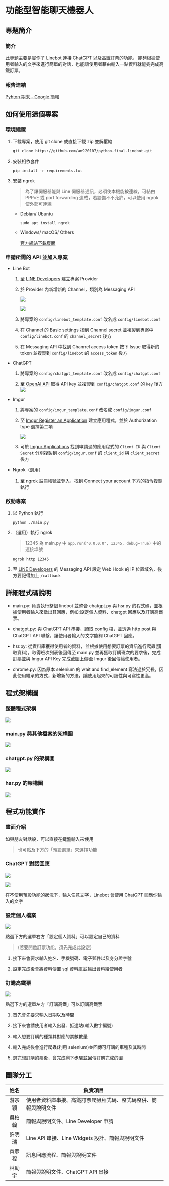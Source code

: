 # 功能型智能聊天機器人

## 專題簡介

### 簡介

此專題主要是實作了 Linebot 連接 ChatGPT 以及高鐵訂票的功能。
能夠根據使用者輸入的文字來進行簡單的對話，也能讓使用者藉由輸入一點資料就能夠完成高鐵訂票。

### 報告連結

[Pyhton 期末 - Google 簡報](https://docs.google.com/presentation/d/10nbbQNzyS27AvwLrcTv7dI3qYQ_Nwi7efTf0lNxorAw/edit?usp=sharing)

## 如何使用這個專案

### 環境建置

1. 下載專案，使用 git clone 或直接下載 zip 並解壓縮
   
   ```shell
   git clone https://github.com/an920107/python-final-linebot.git
   ```

2. 安裝相依套件
   
   ```shell
   pip install -r requirements.txt
   ```

3. 安裝 ngrok
   
   > 為了讓伺服器能與 Line 伺服器通訊，必須使本機能被連線，可結由 PPPoE 或 port forwarding 達成，若設備不不允許，可以使用 ngrok 使外部可連線
   
   - Debian/ Ubuntu
     
     ```shell
     sudo apt install ngrok
     ```
   
   - Windows/ macOS/ Others
     
     [官方網站下載頁面](https://ngrok.com/download)

### 申請所需的 API 並加入專案

- Line Bot
  
  1. 至 [LINE Developers](https://developers.line.biz/console) 建立專案 Provider
  
  2. 於 Provider 內新增新的 Channel，類別為 Messaging API
     
     ![](https://hackmd.io/_uploads/BkeKxBfUn.png)
     
     ![](https://hackmd.io/_uploads/SkDPxSGI2.png)
  
  3. 將專案的 `config/linebot_template.conf` 改名成 `config/linebot.conf`
  
  4. 在 Channel 的 Basic settings 找到 Channel secret 並複製到專案中 `config/linebot.conf` 的 `channel_secret` 後方
  
  5. 在 Messaging API 中找到 Channel access token 按下 Issue 取得新的 token 並複製到 `config/linebot` 的 `access_token` 後方

- ChatGPT
  
  1. 將專案的 `config/chatgpt_template.conf` 改名成 `config/chatgpt.conf`
  
  2. 至 [OpenAI API](https://platform.openai.com/account/api-keys) 取得 API key 並複製到 `config/chatgpt.conf` 的 `key` 後方
     ![](https://hackmd.io/_uploads/BJPl-HfL3.png)

- Imgur
  
  1. 將專案的 `config/imgur_template.conf` 改名成 `config/imgur.conf`
  
  2. 至 [Imgur Register an Application](https://api.imgur.com/oauth2/addclient) 建立應用程式，並於 Authorization type 選擇第二項
     
     ![](https://s2.loli.net/2023/05/28/xoJYWr3i94QTPRc.png)
  
  3. 可於 [Imgur Applications](https://imgur.com/account/settings/apps) 找到申請過的應用程式的 `Client ID` 與 `Client Secret` 分別複製到 `config/imgur.conf` 的 `client_id` 與 `client_secret` 後方

- Ngrok（選用）
  
  1. 至 [ngrok ](https://dashboard.ngrok.com/get-started/setup) 註冊帳號並登入，找到 Connect your account 下方的指令複製執行

### 啟動專案

1. 以 Python 執行
   
   ```shell
   python ./main.py
   ```

2. （選用）執行 ngrok
   
   > 12345 為 main.py 中 `app.run("0.0.0.0", 12345, debug=True)` 中的連接埠號
   
   ```shell
   ngrok http 12345
   ```

3. 至 [LINE Developers](https://developers.line.biz/console) 的 Messaging API 設定 Web Hook 的 IP 位置域名，後方要記得加上 `/callback`

## 詳細程式碼說明

- main.py: 負責執行整個 linebot 並整合 chatgpt.py 與 hsr.py 的程式碼，並根據使用者輸入來做出其回應，例如:設定個人資料、chatgpt 回應以及訂購高鐵票。

- chatgpt.py: 與 ChatGPT API 串接，讀取 config 檔，並透過 http post 與 ChatGPT API 聯繫，讓使用者輸入的文字能夠 ChatGPT 回應。

- hsr.py: 從資料庫獲得使用者的資料，並根據使用想要訂票的資訊進行爬蟲(獲取資料)，取得班次列表後回傳至 main.py 並再獲取訂購班次的要求後，完成訂票並與 Imgur API Key 完成截圖上傳至 Imgur 後回傳給使用者。

- chrome.py: 因為原本 selenium 的 wait and find_element 寫法過於冗長，因此使用繼承的方式，新增新的方法，讓使用起來的可讀性與可寫性更高。

## 程式架構圖

### 整體程式架構

![](https://hackmd.io/_uploads/ryZNJHMLn.png)

### main.py 與其他檔案的架構圖

![](https://hackmd.io/_uploads/S1NvyHGIh.png)

### chatgpt.py 的架構圖

![](https://hackmd.io/_uploads/H1-6kSzL2.png)

### hsr.py 的架構圖

![](https://hackmd.io/_uploads/HyDygSMLn.png)

## 程式功能實作

### 畫面介紹

如與朋友對話般，可以直接在鍵盤輸入來使用

> 也可點及下方的「預設選單」來選擇功能

### ChatGPT 對話回應

![](https://i.imgur.com/TkWJ5Oi.png)

![](https://i.imgur.com/3LjVtHS.png)

在不使用預設功能的狀況下，輸入任意文字，Linebot 會使用 ChatGPT 回應你輸入的文字

### 設定個人檔案

![](https://hackmd.io/_uploads/SylBOxrGIh.png)

點選下方的選單右方「設定個人資料」可以設定自己的資料

> (若要開啟訂票功能，須先完成此設定)

1. 接下來會要求輸入姓名、手機號碼、電子郵件以及身分證字號

2. 設定完成後會將資料傳置 sql 資料庫並輸出資料給使用者

### 訂購高鐵票

![](https://hackmd.io/_uploads/BkDxbHzIh.png)

點選下方的選單左方「訂購高鐵」可以訂購高鐵票

1. 首先會先要求輸入日期以及時間

2. 接下來會請使用者輸入出發、抵達站(輸入數字編號)

3. 輸入想要訂購的種類其對應的票數數量

4. 輸入完成後會進行爬蟲(利用  selenium)並回傳可訂購的車種及其時間

5. 選完想訂購的票後，會完成剩下步驟並回傳訂購完成的圖

## 團隊分工

| 姓名  | 負責項目                                |
|:---:| ----------------------------------- |
| 游宗穎 | 使用者資料庫串接、高鐵訂票爬蟲程式碼、整式碼整併、簡報與說明文件    |
| 吳柏翰 | 簡報與說明文件、Line Developer 申請           |
| 許明瑞 | Line API 串接、Line Widgets 設計、簡報與說明文件 |
| 黃彥程 | 訊息回應流程、簡報與說明文件                      |
| 林劭宇 | 簡報與說明文件、ChatGPT API 串接              |
